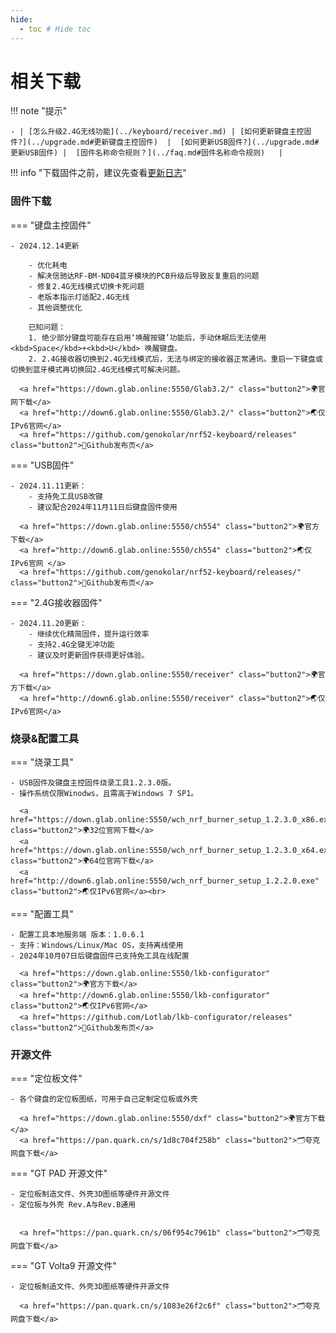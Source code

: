 ```yaml
---
hide:
  - toc # Hide toc
---
```


相关下载
==========

!!! note "提示"

    - | [怎么升级2.4G无线功能](../keyboard/receiver.md) | [如何更新键盘主控固件?](../upgrade.md#更新键盘主控固件)  |  [如何更新USB固件?](../upgrade.md#更新USB固件) |  [固件名称命令规则？](../faq.md#固件名称命令规则)   |  

!!! info "下载固件之前，建议先查看[更新日志](../changelog.md)"

### 固件下载




=== "键盘主控固件"

    - 2024.12.14更新

        - 优化耗电
        - 解决信驰达RF-BM-ND04蓝牙模块的PCB升级后导致反复重启的问题
        - 修复2.4G无线模式切换卡死问题
        - 老版本指示灯适配2.4G无线
        - 其他调整优化

        已知问题：
        1. 绝少部分键盘可能存在启用‘唤醒按键’功能后，手动休眠后无法使用<kbd>Space</kbd>+<kbd>U</kbd> 唤醒键盘。
        2. 2.4G接收器切换到2.4G无线模式后，无法与绑定的接收器正常通讯。重启一下键盘或切换到蓝牙模式再切换回2.4G无线模式可解决问题。

      <a href="https://down.glab.online:5550/Glab3.2/" class="button2">🌍官网下载</a>
      <a href="http://down6.glab.online:5550/Glab3.2/" class="button2">🌏仅IPv6官网</a>
      <a href="https://github.com/genokolar/nrf52-keyboard/releases" class="button2">🧱Github发布页</a>

=== "USB固件" 

    - 2024.11.11更新：
        - 支持免工具USB改键
        - 建议配合2024年11月11日后键盘固件使用

      <a href="https://down.glab.online:5550/ch554" class="button2">🌍官方下载</a>
      <a href="http://down6.glab.online:5550/ch554" class="button2">🌏仅IPv6官网 </a>
      <a href="https://github.com/genokolar/nrf52-keyboard/releases/" class="button2">🧱Github发布页</a>

=== "2.4G接收器固件"

    - 2024.11.20更新：
        - 继续优化精简固件，提升运行效率
        - 支持2.4G全键无冲功能
        - 建议及时更新固件获得更好体验。

      <a href="https://down.glab.online:5550/receiver" class="button2">🌍官方下载</a>
      <a href="http://down6.glab.online:5550/receiver" class="button2">🌏仅IPv6官网</a>

###  烧录&配置工具

=== "烧录工具"

    - USB固件及键盘主控固件烧录工具1.2.3.0版。
    - 操作系统仅限Winodws，且需高于Windows 7 SP1。

      <a href="https://down.glab.online:5550/wch_nrf_burner_setup_1.2.3.0_x86.exe" class="button2">🌍32位官网下载</a>
      <a href="https://down.glab.online:5550/wch_nrf_burner_setup_1.2.3.0_x64.exe" class="button2">🌍64位官网下载</a>
      <a href="http://down6.glab.online:5550/wch_nrf_burner_setup_1.2.2.0.exe" class="button2">🌏仅IPv6官网</a><br>

=== "配置工具" 

    - 配置工具本地服务端 版本：1.0.6.1
    - 支持：Windows/Linux/Mac OS，支持离线使用
    - 2024年10月07日后键盘固件已支持免工具在线配置

      <a href="https://down.glab.online:5550/lkb-configurator" class="button2">🌍官方下载</a>
      <a href="http://down6.glab.online:5550/lkb-configurator" class="button2">🌏仅IPv6官网</a>
      <a href="https://github.com/Lotlab/lkb-configurator/releases" class="button2">🧱Github发布页</a>

### 开源文件

=== "定位板文件"

    - 各个键盘的定位板图纸，可用于自己定制定位板或外壳

      <a href="https://down.glab.online:5550/dxf" class="button2">🌍官方下载</a>
      <a href="https://pan.quark.cn/s/1d8c704f258b" class="button2">🗂️夸克网盘下载</a>

=== "GT PAD 开源文件" 

    - 定位板制造文件、外壳3D图纸等硬件开源文件
    - 定位板与外壳 Rev.A与Rev.B通用 


      <a href="https://pan.quark.cn/s/06f954c7961b" class="button2">🗂️夸克网盘下载</a>

=== "GT Volta9 开源文件" 

    - 定位板制造文件、外壳3D图纸等硬件开源文件

      <a href="https://pan.quark.cn/s/1083e26f2c6f" class="button2">🗂️夸克网盘下载</a>

